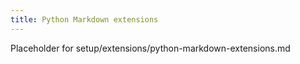 ```yaml
---
title: Python Markdown extensions
---
```


Placeholder for setup/extensions/python-markdown-extensions.md

